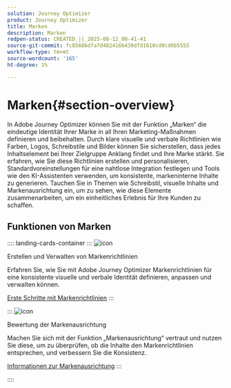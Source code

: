 ```yaml
---
solution: Journey Optimizer
product: Journey Optimizer
title: Marken
description: Marken
redpen-status: CREATED_||_2025-08-12_00-41-41
source-git-commit: fc85686dfa7d482416b439dfd1610cd0cd6b5555
workflow-type: tm+mt
source-wordcount: '165'
ht-degree: 1%

---
```



# Marken{#section-overview}

In Adobe Journey Optimizer können Sie mit der Funktion „Marken“ die eindeutige Identität Ihrer Marke in all Ihren Marketing-Maßnahmen definieren und beibehalten. Durch klare visuelle und verbale Richtlinien wie Farben, Logos, Schreibstile und Bilder können Sie sicherstellen, dass jedes Inhaltselement bei Ihrer Zielgruppe Anklang findet und Ihre Marke stärkt. Sie erfahren, wie Sie diese Richtlinien erstellen und personalisieren, Standardvoreinstellungen für eine nahtlose Integration festlegen und Tools wie den KI-Assistenten verwenden, um konsistente, markeninterne Inhalte zu generieren. Tauchen Sie in Themen wie Schreibstil, visuelle Inhalte und Markenausrichtung ein, um zu sehen, wie diese Elemente zusammenarbeiten, um ein einheitliches Erlebnis für Ihre Kunden zu schaffen.

## Funktionen von Marken

:::: landing-cards-container
:::
![icon](https://cdn.experienceleague.adobe.com/icons/circle-play.svg?lang=de)

Erstellen und Verwalten von Markenrichtlinien

Erfahren Sie, wie Sie mit Adobe Journey Optimizer Markenrichtlinien für eine konsistente visuelle und verbale Identität definieren, anpassen und verwalten können.

[Erste Schritte mit Markenrichtlinien](../using/content-management/brands.md)
:::

:::
![icon](https://cdn.experienceleague.adobe.com/icons/list-check.svg?lang=de)

Bewertung der Markenausrichtung

Machen Sie sich mit der Funktion „Markenausrichtung“ vertraut und nutzen Sie diese, um zu überprüfen, ob die Inhalte den Markenrichtlinien entsprechen, und verbessern Sie die Konsistenz.

[Informationen zur Markenausrichtung](../using/content-management/brands-score.md)
:::

::::
